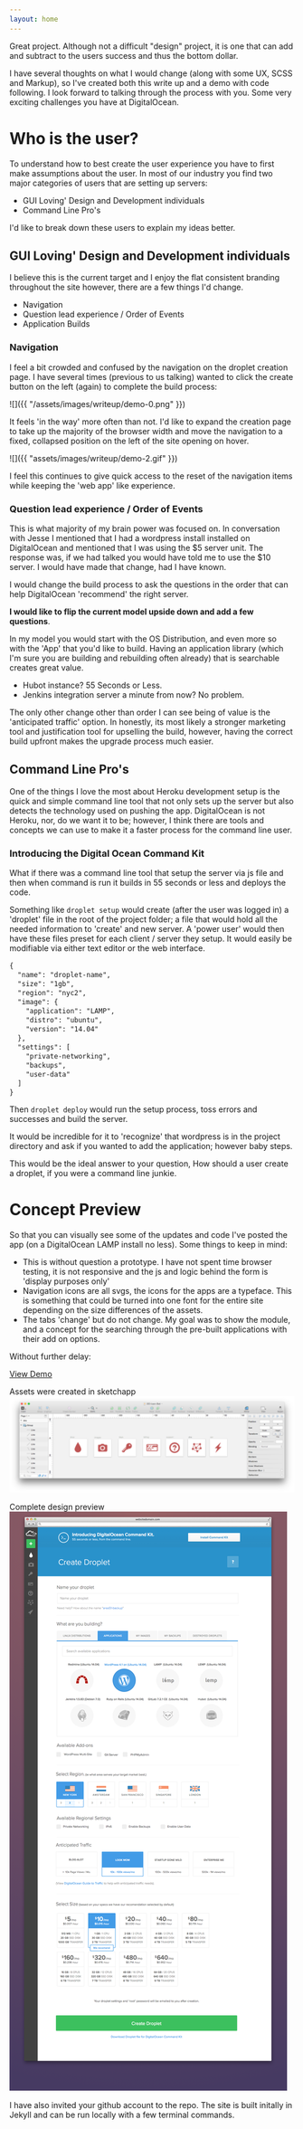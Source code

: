 ```yaml
---
layout: home
---
```


Great project. Although not a difficult "design" project, it is one that can add and subtract to the users success and thus the bottom dollar.

I have several thoughts on what I would change (along with some UX, SCSS and Markup), so I've created both this write up and a demo with code following. I look forward to talking through the process with you. Some very exciting challenges you have at DigitalOcean.


# Who is the user?

To understand how to best create the user experience you have to first make assumptions about the user. In most of our industry you find two major categories of users that are setting up servers:

- GUI Loving' Design and Development individuals
- Command Line Pro's

I'd like to break down these users to explain my ideas better.

## GUI Loving' Design and Development individuals

I believe this is the current target and I enjoy the flat consistent branding throughout the site however, there are a few things I'd change.

- Navigation
- Question lead experience / Order of Events
- Application Builds

### Navigation

I feel a bit crowded and confused by the navigation on the droplet creation page. I have several times (previous to us talking) wanted to click the create button on the left (again) to complete the build process:

![]({{ "/assets/images/writeup/demo-0.png" }})

It feels 'in the way' more often than not. I'd like to expand the creation page to take up the majority of the browser width and move the navigation to a fixed, collapsed position on the left of the site opening on hover.

![]({{ "assets/images/writeup/demo-2.gif" }})

I feel this continues to give quick access to the reset of the navigation items while keeping the 'web app' like experience.

### Question lead experience / Order of Events

This is what majority of my brain power was focused on. In conversation with Jesse I mentioned that I had a wordpress install installed on DigitalOcean and mentioned that I was using the $5 server unit. The response was, if we had talked you would have told me to use the $10 server. I would have made that change, had I have known.

I would change the build process to ask the questions in the order that can help DigitalOcean 'recommend' the right server.

**I would like to flip the current model upside down and add a few questions**.

In my model you would start with the OS Distribution, and even more so with the 'App' that you'd like to build. Having an application library (which I'm sure you are building and rebuilding often already) that is searchable creates great value.

- Hubot instance? 55 Seconds or Less.
- Jenkins integration server a minute from now? No problem.

The only other change other than order I can see being of value is the 'anticipated traffic' option. In honestly, its most likely a stronger marketing tool and justification tool for upselling the build, however, having the correct build upfront makes the upgrade process much easier.

## Command Line Pro's

One of the things I love the most about Heroku development setup is the quick and simple command line tool that not only sets up the server but also detects the technology used on pushing the app. DigitalOcean is not Heroku, nor, do we want it to be; however, I think there are tools and concepts we can use to make it a faster process for the command line user.

### Introducing the Digital Ocean Command Kit

What if there was a command line tool that setup the server via js file and then when command is run it builds in 55 seconds or less and deploys the code.

Something like `droplet setup` would create (after the user was logged in) a 'droplet' file in the root of the project folder; a file that would hold all the needed information to 'create' and new server. A 'power user' would then have these files preset for each client / server they setup. It would easily be modifiable via either text editor or the web interface.

<pre><code>{
  "name": "droplet-name",
  "size": "1gb",
  "region": "nyc2",
  "image": {
    "application": "LAMP",
    "distro": "ubuntu",
    "version": "14.04"
  },
  "settings": [
    "private-networking",
    "backups",
    "user-data"
  ]
}
</code></pre>

Then `droplet deploy` would run the setup process, toss errors and successes and build the server.

It would be incredible for it to 'recognize' that wordpress is in the project directory and ask if you wanted to add the application; however baby steps.

This would be the ideal answer to your question, How should a user create a droplet, if you were a command line junkie.


# Concept Preview

So that you can visually see some of the updates and code I've posted the app (on a DigitalOcean LAMP install no less). Some things to keep in mind:

- This is without question a prototype. I have not spent time browser testing, it is not responsive and the js and logic behind the form is 'display purposes only'
- Navigation icons are all svgs, the icons for the apps are a typeface. This is something that could be turned into one font for the entire site depending on the size differences of the assets.
- The tabs 'change' but do not change. My goal was to show the module, and a concept for the searching through the pre-built applications with their add on options.

Without further delay:

<a href="/demo.html" class="button">View Demo</a>

Assets were created in sketchapp
![](/assets/images/writeup/demo-3.png)

Complete design preview
![](/assets/images/writeup/Desktop_HD.png)

I have also invited your github account to the repo. The site is built initally in Jekyll and can be run locally with a few terminal commands.

